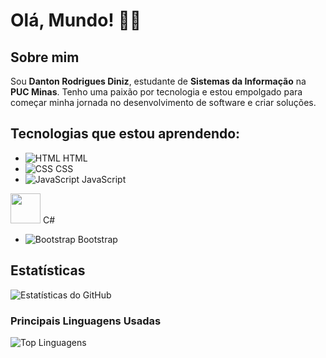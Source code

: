 # Olá, Mundo! 👨‍💻

## Sobre mim
Sou **Danton Rodrigues Diniz**, estudante de **Sistemas da Informação** na **PUC Minas**. Tenho uma paixão por tecnologia e estou empolgado para começar minha jornada no desenvolvimento de software e criar soluções.

## Tecnologias que estou aprendendo:

- ![HTML](https://img.icons8.com/color/48/000000/html-5.png) HTML
- ![CSS](https://img.icons8.com/color/48/000000/css3.png) CSS
- ![JavaScript](https://img.icons8.com/color/48/000000/javascript.png) JavaScript


<img src="https://res.cloudinary.com/dkgvbv1in/image/upload/v1749250831/imagem_2025-06-06_200021595_sa23bj.png" width="48" height="48"> C#
- ![Bootstrap](https://img.icons8.com/color/48/000000/bootstrap.png) Bootstrap

## Estatísticas

![Estatísticas do GitHub](https://github-readme-stats.vercel.app/api?username=dantz-code&show_icons=true&hide_title=true&count_private=true&hide=prs)

### Principais Linguagens Usadas
![Top Linguagens](https://github-readme-stats.vercel.app/api/top-langs/?username=dantz-code&layout=compact&hide_title=true)

